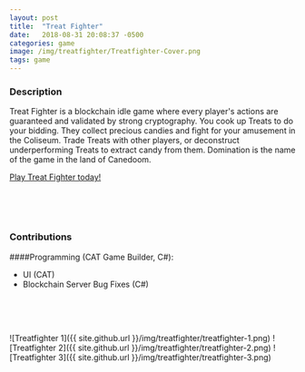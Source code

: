 ```yaml
---
layout: post
title:  "Treat Fighter"
date:   2018-08-31 20:08:37 -0500
categories: game
image: /img/treatfighter/Treatfighter-Cover.png
tags: game
---
```

### Description
Treat Fighter is a blockchain idle game where every player's actions are guaranteed and validated by strong cryptography. You cook up Treats to do your bidding. They collect precious candies and fight for your amusement in the Coliseum. Trade Treats with other players, or deconstruct underperforming Treats to extract candy from them. Domination is the name of the game in the land of Canedoom.

[Play Treat Fighter today!](http://www.treatfighter.com/)

<div style ="height:50px"></div>

### Contributions

####Programming (CAT Game Builder, C#):
* UI (CAT)
* Blockchain Server Bug Fixes (C#)

<div style ="height:50px"></div>

![Treatfighter 1]({{ site.github.url }}/img/treatfighter/treatfighter-1.png)
![Treatfighter 2]({{ site.github.url }}/img/treatfighter/treatfighter-2.png)
![Treatfighter 3]({{ site.github.url }}/img/treatfighter/treatfighter-3.png)
